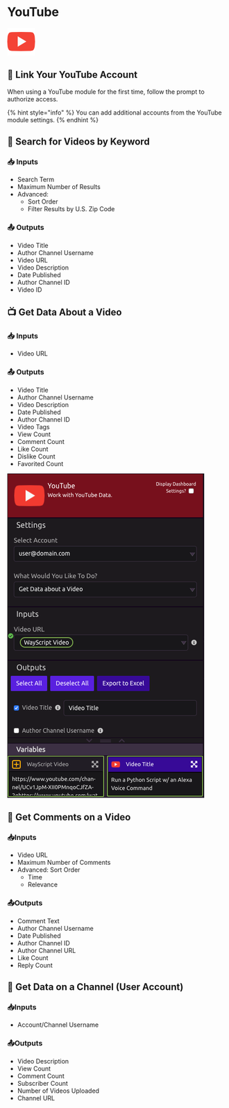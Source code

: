 # YouTube

![Work with YouTube data.](../../.gitbook/assets/youtube%20%281%29.png)

## 🔗 Link Your YouTube Account

When using a YouTube module for the first time, follow the prompt to authorize access.

{% hint style="info" %}
You can add additional accounts from the YouTube module settings.
{% endhint %}

## 🔎 Search for Videos by Keyword

### 📥 Inputs

* Search Term
* Maximum Number of Results
* Advanced:
  * Sort Order
  * Filter Results by U.S. Zip Code

### 📤 Outputs

* Video Title
* Author Channel Username
* Video URL
* Video Description
* Date Published
* Author Channel ID
* Video ID

## 📺 Get Data About a Video

### 📥 Inputs

* Video URL

### 📤 Outputs

* Video Title
* Author Channel Username
* Video Description
* Date Published
* Author Channel ID
* Video Tags
* View Count
* Comment Count
* Like Count
* Dislike Count
* Favorited Count

![](../../.gitbook/assets/screen-shot-2019-07-17-at-6.12.40-pm.png)

## 💬 Get Comments on a Video

### 📥Inputs

* Video URL
* Maximum Number of Comments
* Advanced: Sort Order
  * Time
  * Relevance

### 📤Outputs

* Comment Text
* Author Channel Username
* Date Published
* Author Channel ID
* Author Channel URL
* Like Count
* Reply Count

## 👤 Get Data on a Channel \(User Account\)

### 📥Inputs

* Account/Channel Username

### 📤Outputs

* Video Description
* View Count
* Comment Count
* Subscriber Count
* Number of Videos Uploaded
* Channel URL

